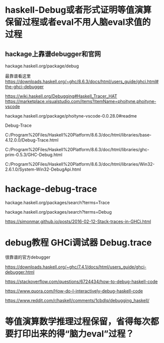 # haskell-Debug或者形式证明等值演算保留过程或者eval不用人脑eval求值的过程








## hackage上靠谱debugger和官网


hackage.haskell.org/package/debug


最靠谱看这里     https://downloads.haskell.org/~ghc/8.6.3/docs/html/users_guide/ghci.html#the-ghci-debugger


https://wiki.haskell.org/Debugging#Haskell_Tracer_HAT
https://marketplace.visualstudio.com/items?itemName=phoityne.phoityne-vscode


hackage.haskell.org/package/phoityne-vscode-0.0.28.0#readme


Debug-Trace

C:/Program%20Files/Haskell%20Platform/8.6.3/doc/html/libraries/base-4.12.0.0/Debug-Trace.html

C:/Program%20Files/Haskell%20Platform/8.6.3/doc/html/libraries/ghc-prim-0.5.3/GHC-Debug.html




C:/Program%20Files/Haskell%20Platform/8.6.3/doc/html/libraries/Win32-2.6.1.0/System-Win32-DebugApi.html




# hackage-debug-trace


hackage.haskell.org/packages/search?terms=Trace





hackage.haskell.org/packages/search?terms=Debug










https://simonmar.github.io/posts/2016-02-12-Stack-traces-in-GHCi.html

# debug教程  GHCi调试器  Debug.trace




很靠谱的官方debugger

https://downloads.haskell.org/~ghc/7.4.1/docs/html/users_guide/ghci-debugger.html




https://stackoverflow.com/questions/6724434/how-to-debug-haskell-code



https://www.quora.com/How-do-I-interactively-debug-haskell-code




https://www.reddit.com/r/haskell/comments/1cbdlq/debugging_haskell/

# 等值演算数学推理过程保留，省得每次都要打印出来的得“脑力eval”过程？




































































